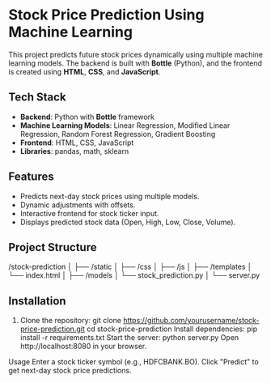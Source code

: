 # Stock Price Prediction Using Machine Learning

This project predicts future stock prices dynamically using multiple machine learning models. The backend is built with **Bottle** (Python), and the frontend is created using **HTML**, **CSS**, and **JavaScript**.

## Tech Stack
- **Backend**: Python with **Bottle** framework
- **Machine Learning Models**: Linear Regression, Modified Linear Regression, Random Forest Regression, Gradient Boosting
- **Frontend**: HTML, CSS, JavaScript
- **Libraries**: pandas, math, sklearn

## Features
- Predicts next-day stock prices using multiple models.
- Dynamic adjustments with offsets.
- Interactive frontend for stock ticker input.
- Displays predicted stock data (Open, High, Low, Close, Volume).

## Project Structure

/stock-prediction │ ├── /static │ ├── /css │ ├── /js │ ├── /templates │ └── index.html │ ├── /models │ └── stock_prediction.py │ └── server.py

## Installation
1. Clone the repository:
   git clone https://github.com/yourusername/stock-price-prediction.git
   cd stock-price-prediction
Install dependencies:
pip install -r requirements.txt
Start the server:
python server.py
Open http://localhost:8080 in your browser.

Usage
Enter a stock ticker symbol (e.g., HDFCBANK.BO).
Click "Predict" to get next-day stock price predictions.
